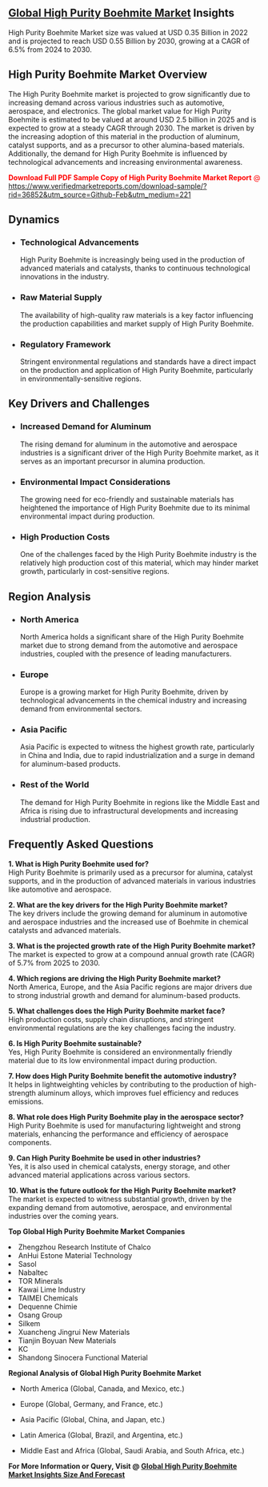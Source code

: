 <h2><a href="https://www.verifiedmarketreports.com/download-sample/?rid=36852&amp;utm_source=Github&amp;utm_medium=221" target="_blank">Global High Purity Boehmite Market</a> Insights</h2><p>High Purity Boehmite Market size was valued at USD 0.35 Billion in 2022 and is projected to reach USD 0.55 Billion by 2030, growing at a CAGR of 6.5% from 2024 to 2030.</p><p> <h2>High Purity Boehmite Market Overview</h2> <p>The High Purity Boehmite market is projected to grow significantly due to increasing demand across various industries such as automotive, aerospace, and electronics. The global market value for High Purity Boehmite is estimated to be valued at around USD 2.5 billion in 2025 and is expected to grow at a steady CAGR through 2030. The market is driven by the increasing adoption of this material in the production of aluminum, catalyst supports, and as a precursor to other alumina-based materials. Additionally, the demand for High Purity Boehmite is influenced by technological advancements and increasing environmental awareness. <p><span class=""><span style="color: #ff0000;"><strong>Download Full PDF Sample Copy of High Purity Boehmite Market Report</strong> @ </span><a href="https://www.verifiedmarketreports.com/download-sample/?rid=36852&amp;utm_source=Github-Feb&amp;utm_medium=221" target="_blank">https://www.verifiedmarketreports.com/download-sample/?rid=36852&amp;utm_source=Github-Feb&amp;utm_medium=221</a></span></p></p> <h2>Dynamics</h2> <ul> <li><h3>Technological Advancements</h3> High Purity Boehmite is increasingly being used in the production of advanced materials and catalysts, thanks to continuous technological innovations in the industry.</li> <li><h3>Raw Material Supply</h3> The availability of high-quality raw materials is a key factor influencing the production capabilities and market supply of High Purity Boehmite.</li> <li><h3>Regulatory Framework</h3> Stringent environmental regulations and standards have a direct impact on the production and application of High Purity Boehmite, particularly in environmentally-sensitive regions.</li> </ul> <h2>Key Drivers and Challenges</h2> <ul> <li><h3>Increased Demand for Aluminum</h3> The rising demand for aluminum in the automotive and aerospace industries is a significant driver of the High Purity Boehmite market, as it serves as an important precursor in alumina production.</li> <li><h3>Environmental Impact Considerations</h3> The growing need for eco-friendly and sustainable materials has heightened the importance of High Purity Boehmite due to its minimal environmental impact during production.</li> <li><h3>High Production Costs</h3> One of the challenges faced by the High Purity Boehmite industry is the relatively high production cost of this material, which may hinder market growth, particularly in cost-sensitive regions.</li> </ul> <h2>Region Analysis</h2> <ul> <li><h3>North America</h3> North America holds a significant share of the High Purity Boehmite market due to strong demand from the automotive and aerospace industries, coupled with the presence of leading manufacturers.</li> <li><h3>Europe</h3> Europe is a growing market for High Purity Boehmite, driven by technological advancements in the chemical industry and increasing demand from environmental sectors.</li> <li><h3>Asia Pacific</h3> Asia Pacific is expected to witness the highest growth rate, particularly in China and India, due to rapid industrialization and a surge in demand for aluminum-based products.</li> <li><h3>Rest of the World</h3> The demand for High Purity Boehmite in regions like the Middle East and Africa is rising due to infrastructural developments and increasing industrial production.</li> </ul> <h2>Frequently Asked Questions</h2> <p><strong>1. What is High Purity Boehmite used for?</strong><br> High Purity Boehmite is primarily used as a precursor for alumina, catalyst supports, and in the production of advanced materials in various industries like automotive and aerospace.</p> <p><strong>2. What are the key drivers for the High Purity Boehmite market?</strong><br> The key drivers include the growing demand for aluminum in automotive and aerospace industries and the increased use of Boehmite in chemical catalysts and advanced materials.</p> <p><strong>3. What is the projected growth rate of the High Purity Boehmite market?</strong><br> The market is expected to grow at a compound annual growth rate (CAGR) of 5.7% from 2025 to 2030.</p> <p><strong>4. Which regions are driving the High Purity Boehmite market?</strong><br> North America, Europe, and the Asia Pacific regions are major drivers due to strong industrial growth and demand for aluminum-based products.</p> <p><strong>5. What challenges does the High Purity Boehmite market face?</strong><br> High production costs, supply chain disruptions, and stringent environmental regulations are the key challenges facing the industry.</p> <p><strong>6. Is High Purity Boehmite sustainable?</strong><br> Yes, High Purity Boehmite is considered an environmentally friendly material due to its low environmental impact during production.</p> <p><strong>7. How does High Purity Boehmite benefit the automotive industry?</strong><br> It helps in lightweighting vehicles by contributing to the production of high-strength aluminum alloys, which improves fuel efficiency and reduces emissions.</p> <p><strong>8. What role does High Purity Boehmite play in the aerospace sector?</strong><br> High Purity Boehmite is used for manufacturing lightweight and strong materials, enhancing the performance and efficiency of aerospace components.</p> <p><strong>9. Can High Purity Boehmite be used in other industries?</strong><br> Yes, it is also used in chemical catalysts, energy storage, and other advanced material applications across various sectors.</p> <p><strong>10. What is the future outlook for the High Purity Boehmite market?</strong><br> The market is expected to witness substantial growth, driven by the expanding demand from automotive, aerospace, and environmental industries over the coming years.</p> </p><p><strong>Top Global High Purity Boehmite Market Companies</strong></p><div data-test-id=""><p><li>Zhengzhou Research Institute of Chalco</li><li> AnHui Estone Material Technology</li><li> Sasol</li><li> Nabaltec</li><li> TOR Minerals</li><li> Kawai Lime Industry</li><li> TAIMEI Chemicals</li><li> Dequenne Chimie</li><li> Osang Group</li><li> Silkem</li><li> Xuancheng Jingrui New Materials</li><li> Tianjin Boyuan New Materials</li><li> KC</li><li> Shandong Sinocera Functional Material</li></p><div><strong>Regional Analysis of&nbsp;Global High Purity Boehmite Market</strong></div><ul><li dir="ltr"><p dir="ltr">North America&nbsp;(Global, Canada, and Mexico, etc.)</p></li><li dir="ltr"><p dir="ltr">Europe (Global, Germany, and France, etc.)</p></li><li dir="ltr"><p dir="ltr">Asia Pacific&nbsp;(Global, China, and Japan, etc.)</p></li><li dir="ltr"><p dir="ltr">Latin America&nbsp;(Global, Brazil, and Argentina, etc.)</p></li><li dir="ltr">Middle East and Africa&nbsp;(Global, Saudi Arabia, and South Africa, etc.)</li></ul><p><strong>For More Information or Query, Visit @&nbsp;</strong><strong><a href="https://www.verifiedmarketreports.com/product/global-high-purity-boehmite-market-2019-by-manufacturers-regions-type-and-application-forecast-to-2024/?utm_source=Github&amp;utm_medium=221" target="_blank">Global High Purity Boehmite Market Insights Size And Forecast</a></strong></p></div>
